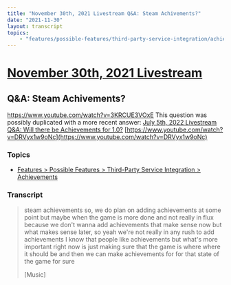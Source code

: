 ```yaml
---
title: "November 30th, 2021 Livestream Q&A: Steam Achivements?"
date: "2021-11-30"
layout: transcript
topics:
    - "features/possible-features/third-party-service-integration/achievements"
---
```

# [November 30th, 2021 Livestream](../2021-11-30.md)
## Q&A: Steam Achivements?
https://www.youtube.com/watch?v=3KRCUE3VOxE
This question was possibly duplicated with a more recent answer: [July 5th, 2022 Livestream Q&A: Will there be Achievements for 1.0?](./yt-DRVyx1w9oNc.md) [https://www.youtube.com/watch?v=DRVyx1w9oNc](https://www.youtube.com/watch?v=DRVyx1w9oNc)


### Topics
* [Features > Possible Features > Third-Party Service Integration > Achievements](../topics/features/possible-features/third-party-service-integration/achievements.md)

### Transcript

> steam achievements so, we do plan on adding achievements at some point but maybe when the game is more done and not really in flux because we don't wanna add achievements that make sense now but what makes sense later, so yeah we're not really in any rush to add achievements I know that people like achievements but what's more important right now is just making sure that the game is where where it should be and then we can make achievements for for that state of the game for sure
>
> [Music]
